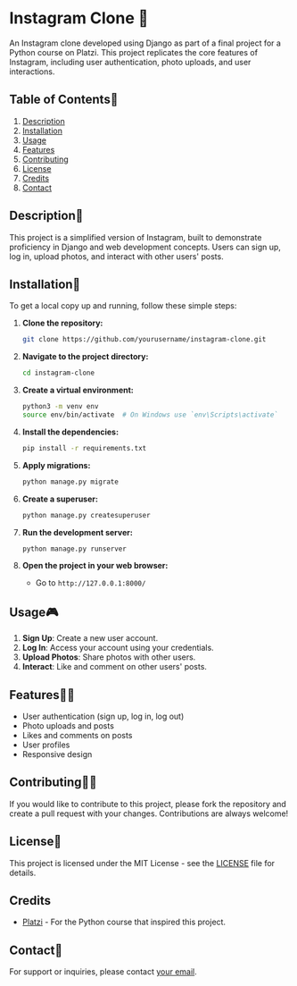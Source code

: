 # Instagram Clone 📸

An Instagram clone developed using Django as part of a final project for a Python course on Platzi. This project replicates the core features of Instagram, including user authentication, photo uploads, and user interactions.

## Table of Contents🤗
1. [Description](#description)
2. [Installation](#installation)
3. [Usage](#usage)
4. [Features](#features)
5. [Contributing](#contributing)
6. [License](#license)
7. [Credits](#credits)
8. [Contact](#contact)

## Description🙌

This project is a simplified version of Instagram, built to demonstrate proficiency in Django and web development concepts. Users can sign up, log in, upload photos, and interact with other users' posts.

## Installation🐢

To get a local copy up and running, follow these simple steps:

1. **Clone the repository:**
    ```bash
    git clone https://github.com/yourusername/instagram-clone.git
    ```

2. **Navigate to the project directory:**
    ```bash
    cd instagram-clone
    ```

3. **Create a virtual environment:**
    ```bash
    python3 -m venv env
    source env/bin/activate  # On Windows use `env\Scripts\activate`
    ```

4. **Install the dependencies:**
    ```bash
    pip install -r requirements.txt
    ```

5. **Apply migrations:**
    ```bash
    python manage.py migrate
    ```

6. **Create a superuser:**
    ```bash
    python manage.py createsuperuser
    ```

7. **Run the development server:**
    ```bash
    python manage.py runserver
    ```

8. **Open the project in your web browser:**
    - Go to `http://127.0.0.1:8000/`

## Usage🎮

1. **Sign Up**: Create a new user account.
2. **Log In**: Access your account using your credentials.
3. **Upload Photos**: Share photos with other users.
4. **Interact**: Like and comment on other users' posts.

## Features🦸‍♂️

- User authentication (sign up, log in, log out)
- Photo uploads and posts
- Likes and comments on posts
- User profiles
- Responsive design

## Contributing🙇‍♂️

If you would like to contribute to this project, please fork the repository and create a pull request with your changes. Contributions are always welcome!

## License📜

This project is licensed under the MIT License - see the [LICENSE](LICENSE) file for details.

## Credits

- [Platzi](https://platzi.com/) - For the Python course that inspired this project.

## Contact🦻

For support or inquiries, please contact [your email](mailto:juan5801331@gmail.com).
